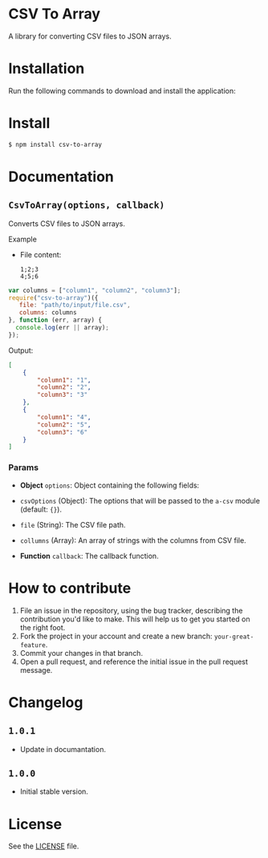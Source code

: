 CSV To Array
============
A library for converting CSV files to JSON arrays.

# Installation
Run the following commands to download and install the application:

Install
=======
```sh
$ npm install csv-to-array
```


# Documentation
## `CsvToArray(options, callback)`
Converts CSV files to JSON arrays.

Example

 - File content:

   ```csv
   1;2;3
   4;5;6
   ```

```js
var columns = ["column1", "column2", "column3"];
require("csv-to-array")({
   file: "path/to/input/file.csv",
   columns: columns
}, function (err, array) {
  console.log(err || array);
});
```

Output:

```json
[
    {
        "column1": "1",
        "column2": "2",
        "column3": "3"
    },
    {
        "column1": "4",
        "column2": "5",
        "column3": "6"
    }
]
```

### Params
- **Object** `options`: Object containing the following fields:
 - `csvOptions` (Object): The options that will be passed to the `a-csv` module (default: `{}`).
 - `file` (String): The CSV file path.
 - `collumns` (Array): An array of strings with the columns from CSV file.

- **Function** `callback`: The callback function.



# How to contribute

1. File an issue in the repository, using the bug tracker, describing the
   contribution you'd like to make. This will help us to get you started on the
   right foot.
2. Fork the project in your account and create a new branch:
   `your-great-feature`.
3. Commit your changes in that branch.
4. Open a pull request, and reference the initial issue in the pull request
   message.

# Changelog
## `1.0.1`
 - Update in documantation.

## `1.0.0`
 - Initial stable version.

# License
See the [LICENSE](./LICENSE) file.
